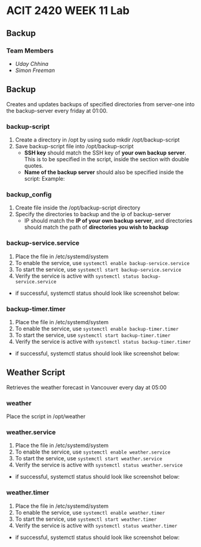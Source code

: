 # ACIT 2420 WEEK 11 Lab

## Backup

### Team Members

- *Uday Chhina*
- *Simon Freeman*

## Backup

Creates and updates backups of specified directories from server-one into the backup-server every friday at 01:00.

### backup-script

1. Create a directory in /opt by using sudo mkdir /opt/backup-script
2. Save backup-script file into /opt/backup-script  
    - **SSH key** should match the SSH key of **your own backup server**. This is to be specified in the script, inside the section with double quotes. 
    - **Name of the backup server** should also be specified inside the script:
Example:

### backup_config

1. Create file inside the /opt/backup-script directory
2. Specify the directories to backup and the ip of backup-server
    - IP should match the **IP of your own backup server**, and directories should match the path of **directories you wish to backup**

### backup-service.service

1. Place the file in /etc/systemd/system    
2. To enable the service, use `systemctl enable backup-service.service` 
3. To start  the service, use `systemctl start backup-service.service`
4. Verify the service is active with `systemctl status backup-service.service`
- if successful, systemctl status should look like screenshot below:

### backup-timer.timer
1. Place the file in /etc/systemd/system    
2. To enable the service, use `systemctl enable backup-timer.timer` 
3. To start  the service, use `systemctl start backup-timer.timer`
4. Verify the service is active with `systemctl status backup-timer.timer`
- if successful, systemctl status should look like screenshot below:

## Weather Script

Retrieves the weather forecast in Vancouver every day at 05:00

### weather
Place the script in /opt/weather

### weather.service
1. Place the file in /etc/systemd/system    
2. To enable the service, use `systemctl enable weather.service` 
3. To start  the service, use `systemctl start weather.service`
4. Verify the service is active with `systemctl status weather.service`
- if successful, systemctl status should look like screenshot below:

### weather.timer
1. Place the file in /etc/systemd/system    
2. To enable the service, use `systemctl enable weather.timer` 
3. To start  the service, use `systemctl start weather.timer`
4. Verify the service is active with `systemctl status weather.timer`
- if successful, systemctl status should look like screenshot below:
